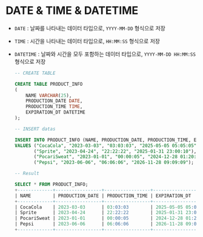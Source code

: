 # DATE & TIME & DATETIME

- `DATE` : 날짜를 나타내는 데이터 타입으로, `YYYY-MM-DD` 형식으로 저장<br>
- `TIME` : 시간을 나타내는 데이터 타입으로, `HH:MM:SS` 형식으로 저장<br>
- `DATETIME` : 날짜와 시간을 모두 포함하는 데이터 타입으로, `YYYY-MM-DD HH:MM:SS` 형식으로 저장<br>

  ```sql
  -- CREATE TABLE

  CREATE TABLE PRODUCT_INFO
  (
      NAME VARCHAR(25),
      PRODUCTION_DATE DATE,
      PRODUCTION_TIME TIME,
      EXPIRATION_DT DATETIME
  );
  ```
  ```sql
  -- INSERT datas

  INSERT INTO PRODUCT_INFO (NAME, PRODUCTION_DATE, PRODUCTION_TIME, EXPIRATION_DT)
  VALUES ("CocaCola", "2023-03-03", "03:03:03", "2025-05-05 05:05:05"),
         ("Sprite", "2023-04-24", "22:22:22", "2025-01-31 23:00:10"),
         ("PocariSweat", "2023-01-01", "00:00:05", "2024-12-28 01:20:28"),
         ("Pepsi", "2023-06-06", "06:06:06", "2026-11-28 09:09:09");
  ```
  ```sql
  -- Result

  SELECT * FROM PRODUCT_INFO;
  +-------------+-----------------+-----------------+---------------------+
  | NAME        | PRODUCTION_DATE | PRODUCTION_TIME | EXPIRATION_DT       |
  +-------------+-----------------+-----------------+---------------------+
  | CocaCola    | 2023-03-03      | 03:03:03        | 2025-05-05 05:05:05 |
  | Sprite      | 2023-04-24      | 22:22:22        | 2025-01-31 23:00:10 |
  | PocariSweat | 2023-01-01      | 00:00:05        | 2024-12-28 01:20:28 |
  | Pepsi       | 2023-06-06      | 06:06:06        | 2026-11-28 09:09:09 |
  +-------------+-----------------+-----------------+---------------------+
  ```

